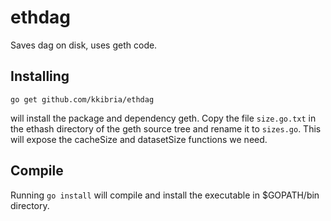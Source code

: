 # ethdag
Saves dag on disk, uses geth code.

## Installing
`go get github.com/kkibria/ethdag`

will install the package and dependency geth. Copy the file `size.go.txt` in the ethash directory of the geth source tree and rename it to `sizes.go`. This will expose the cacheSize and datasetSize functions we need.

## Compile
Running `go install` will compile and install the executable in $GOPATH/bin directory. 
